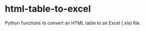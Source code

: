 html-table-to-excel
===================

Python functions to convert an HTML table to an Excel (.xls) file.
